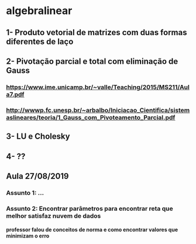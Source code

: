 # algebralinear

## 1- Produto vetorial de matrizes com duas formas diferentes de laço
## 2- Pivotação parcial e total com eliminação de Gauss
### https://www.ime.unicamp.br/~valle/Teaching/2015/MS211/Aula7.pdf
### http://wwwp.fc.unesp.br/~arbalbo/Iniciacao_Cientifica/sistemaslineares/teoria/1_Gauss_com_Pivoteamento_Parcial.pdf
## 3- LU e Cholesky
## 4- ??

## Aula 27/08/2019
### Assunto 1: ...
####

### Assunto 2: Encontrar parâmetros para encontrar reta que melhor satisfaz nuvem de dados
#### professor falou de conceitos de norma e como encontrar valores que minimizam o erro

